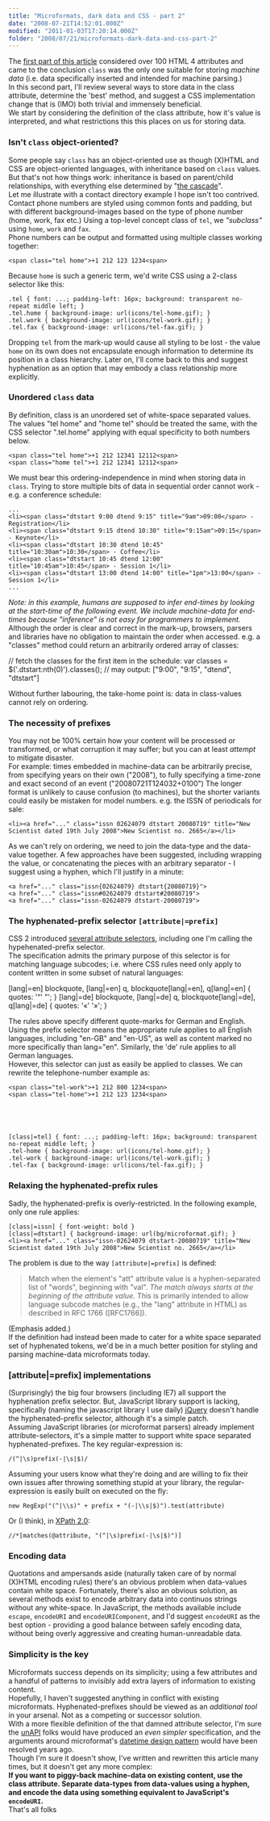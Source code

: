 ```yaml
---
title: "Microformats, dark data and CSS - part 2"
date: "2008-07-21T14:52:01.000Z"
modified: "2011-01-03T17:20:14.000Z"
folder: "2008/07/21/microformats-dark-data-and-css-part-2"
---
```


The [first part of this article](http://hexmen.com/blog/2008/07/microformats-dark-data-and-css-part-1/) considered over 100 HTML 4 attributes and came to the conclusion `class` was the only one suitable for storing _machine data_ (i.e. data specifically inserted and intended for machine parsing.)  
In this second part, I'll review several ways to store data in the class attribute, determine the 'best' method, and suggest a CSS implementation change that is (IMO) both trivial and immensely beneficial.  
We start by considering the definition of the class attribute, how it's value is interpreted, and what restrictions this this places on us for storing data.

### Isn't `class` object-oriented?

Some people say `class` has an object-oriented use as though (X)HTML and CSS are object-oriented languages, with inheritance based on `class` values. But that's not how things work: inheritance is based on parent/child relationships, with everything else determined by "[the cascade](http://www.w3.org/TR/REC-CSS2/cascade.html)".  
Let me illustrate with a contact directory example I hope isn't too contrived.  
Contact phone numbers are styled using common fonts and padding, but with different background-images based on the type of phone number (home, work, fax etc.) Using a top-level concept class of `tel`, we _"subclass"_ using `home`, `work` and `fax`.  
Phone numbers can be output and formatted using multiple classes working together:

    <span class="tel home">+1 212 123 1234<span>

Because `home` is such a generic term, we'd write CSS using a 2-class selector like this:

    .tel { font: ...; padding-left: 16px; background: transparent no-repeat middle left; }
    .tel.home { background-image: url(icons/tel-home.gif); }
    .tel.work { background-image: url(icons/tel-work.gif); }
    .tel.fax { background-image: url(icons/tel-fax.gif); }

Dropping `tel` from the mark-up would cause all styling to be lost - the value `home` on its own does not encapsulate enough information to determine its position in a class hierarchy. Later on, I'll come back to this and suggest hyphenation as an option that may embody a class relationship more explicitly.

### Unordered `class` data

By definition, class is an unordered set of white-space separated values. The values "tel home" and "home tel" should be treated the same, with the CSS selector ".tel.home" applying with equal specificity to both numbers below.

    <span class="tel home">+1 212 12341 12112<span>
    <span class="home tel">+1 212 12341 12112<span>

We must bear this ordering-independence in mind when storing data in `class`. Trying to store multiple bits of data in sequential order cannot work - e.g. a conference schedule:

    ...
    <li><span class="dtstart 9:00 dtend 9:15" title="9am">09:00</span> - Registration</li>
    <li><span class="dtstart 9:15 dtend 10:30" title="9:15am">09:15</span> - Keynote</li>
    <li><span class="dtstart 10:30 dtend 10:45" title="10:30am">10:30</span> - Coffee</li>
    <li><span class="dtstart 10:45 dtend 12:00" title="10:45am">10:45</span> - Session 1</li>
    <li><span class="dtstart 13:00 dtend 14:00" title="1pm">13:00</span> - Session 1</li>
    ...

_Note: in this example, humans are supposed to infer end-times by looking at the start-time of the following event. We include machine-data for end-times because "inference" is not easy for programmers to implement._  
Although the order is clear and correct in the mark-up, browsers, parsers and libraries have no obligation to maintain the order when accessed. e.g. a "classes" method could return an arbitrarily ordered array of classes:

// fetch the classes for the first item in the schedule:
var classes = \$('.dtstart:nth(0)').classes();
// may output: \["9:00", "9:15", "dtend", "dtstart"\]

Without further labouring, the take-home point is: data in class-values cannot rely on ordering.

### The necessity of prefixes

You may not be 100% certain how your content will be processed or transformed, or what corruption it may suffer; but you can at least _attempt_ to mitigate disaster.  
For example: times embedded in machine-data can be arbitrarily precise, from specifying years on their own ("2008"), to fully specifying a time-zone and exact second of an event ("20080721T124032+0100") The longer format is unlikely to cause confusion (to machines), but the shorter variants could easily be mistaken for model numbers. e.g. the ISSN of periodicals for sale:

    <li><a href="..." class="issn 02624079 dtstart 20080719" title="New Scientist dated 19th July 2008">New Scientist no. 2665</a></li>

As we can't rely on ordering, we need to join the data-type and the data-value together. A few approaches have been suggested, including wrapping the value, or concatenating the pieces with an arbitrary separator - I suggest using a hyphen, which I'll justify in a minute:

    <a href="..." class="issn{02624079} dtstart{20080719}">
    <a href="..." class="issn#02624079 dtstart#20080719">
    <a href="..." class="issn-02624079 dtstart-20080719">

### The hyphenated-prefix selector `[attribute|=prefix]`

CSS 2 introduced [several attribute selectors](http://www.w3.org/TR/REC-CSS2/selector.html#attribute-selectors), including one I'm calling the hypehenated-prefix selector.  
The specification admits the primary purpose of this selector is for matching language subcodes; i.e. where CSS rules need only apply to content written in some subset of natural languages:

\[lang|=en\] blockquote, \[lang|=en\] q, blockquote\[lang|=en\], q\[lang|=en\] { quotes: '“' ”'; }
\[lang|=de\] blockquote, \[lang|=de\] q, blockquote\[lang|=de\], q\[lang|=de\] { quotes: '«' '»'; }

The rules above specify different quote-marks for German and English. Using the prefix selector means the appropriate rule applies to all English languages, including "en-GB" and "en-US", as well as content marked no more specifically than lang="en". Similarly, the 'de' rule applies to all German languages.  
However, this selector can just as easily be applied to classes. We can rewrite the telephone-number example as:

    <span class="tel-work">+1 212 800 1234<span>
    <span class="tel-home">+1 212 123 1234<span>





    [class|=tel] { font: ...; padding-left: 16px; background: transparent no-repeat middle left; }
    .tel-home { background-image: url(icons/tel-home.gif); }
    .tel-work { background-image: url(icons/tel-work.gif); }
    .tel-fax { background-image: url(icons/tel-fax.gif); }

### Relaxing the hyphenated-prefix rules

Sadly, the hyphenated-prefix is overly-restricted. In the following example, only one rule applies:

    [class|=issn] { font-weight: bold }
    [class|=dtstart] { background-image: url(bg/microformat.gif); }
    <li><a href="..." class="issn-02624079 dtstart-20080719" title="New Scientist dated 19th July 2008">New Scientist no. 2665</a></li>

The problem is due to the way `[attribute|=prefix]` is defined:

> Match when the element's "att" attribute value is a hyphen-separated list of "words", beginning with "val". _The match always starts at the beginning of the attribute value._ This is primarily intended to allow language subcode matches (e.g., the "lang" attribute in HTML) as described in RFC 1766 (\[RFC1766\]).

(Emphasis added.)  
If the definition had instead been made to cater for a white space separated set of hyphenated tokens, we'd be in a much better position for styling and parsing machine-data microformats today.

### \[attribute|=prefix\] implementations

(Surprisingly) the big four browsers (including IE7) all support the hyphenation prefix selector. But, JavaScript library support is lacking, specifically (naming the javascript library I use daily) [jQuery](http://jquery.com/) doesn't handle the hyphenated-prefix selector, although it's a simple patch.  
Assuming JavaScript libraries (or microformat parsers) already implement attribute-selectors, it's a simple matter to support white space separated hyphenated-prefixes. The key regular-expression is:

    /(^|\s)prefix(-|\s|$)/

Assuming your users know what they're doing and are willing to fix their own issues after throwing something stupid at your library, the regular-expression is easily built on executed on the fly:

    new RegExp("(^|\\s)" + prefix + "(-|\\s|$)").test(attribute)

Or (I think), in [XPath 2.0](http://www.w3.org/TR/xpath-functions/#func-matches):

    //*[matches(@attribute, "(^|\s)prefix(-|\s|$)")]

### Encoding data

Quotations and ampersands aside (naturally taken care of by normal (X)HTML encoding rules) there's an obvious problem when data-values contain white space. Fortunately, there's also an obvious solution, as several methods exist to encode arbitrary data into continuos strings without any white-space. In JavaScript, the methods available include `escape`, `encodeURI` and `encodeURIComponent`, and I'd suggest `encodeURI` as the best option - providing a good balance between safely encoding data, without being overly aggressive and creating human-unreadable data.

### Simplicity is the key

Microformats success depends on its simplicity; using a few attributes and a handful of patterns to invisibly add extra layers of information to existing content.  
Hopefully, I haven't suggested anything in conflict with existing microformats. Hyphenated-prefixes should be viewed as an _additional tool_ in your arsenal. Not as a competing or successor solution.  
With a more flexible definition of the that damned attribute selector, I'm sure the [unAPI](http://unapi.info/specs/) folks would have produced an _even simpler_ specification, and the arguments around microformat's [datetime design pattern](http://microformats.org/wiki/datetime-design-pattern) would have been resolved years ago.  
Though I'm sure it doesn't show, I've written and rewritten this article many times, but it doesn't get any more complex:  
**If you want to piggy-back machine-data on existing content, use the class attribute. Separate data-types from data-values using a hyphen, and encode the data using something equivalent to JavaScript's `encodeURI`.**  
That's all folks
